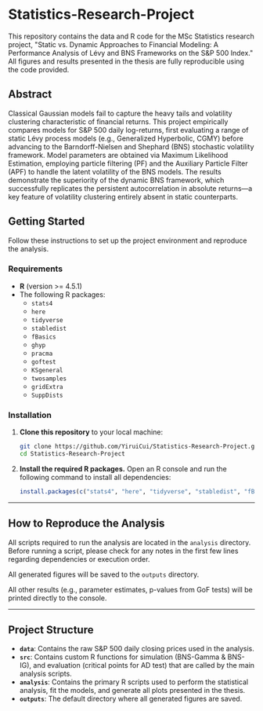 # Statistics-Research-Project
This repository contains the data and R code for the MSc Statistics research project, "Static vs. Dynamic Approaches to Financial Modeling: A Performance Analysis of Lévy and BNS Frameworks on the S\&P 500 Index." All figures and results presented in the thesis are fully reproducible using the code provided.

## Abstract

Classical Gaussian models fail to capture the heavy tails and volatility clustering characteristic of financial returns. This project empirically compares models for S&P 500 daily log-returns, first evaluating a range of static Lévy process models (e.g., Generalized Hyperbolic, CGMY) before advancing to the Barndorff-Nielsen and Shephard (BNS) stochastic volatility framework. Model parameters are obtained via Maximum Likelihood Estimation, employing particle filtering (PF) and the Auxiliary Particle Filter (APF) to handle the latent volatility of the BNS models. The results demonstrate the superiority of the dynamic BNS framework, which successfully replicates the persistent autocorrelation in absolute returns—a key feature of volatility clustering entirely absent in static counterparts.

## Getting Started

Follow these instructions to set up the project environment and reproduce the analysis.

### Requirements

* **R** (version >= 4.5.1)
* The following R packages:
    * `stats4`
    * `here`
    * `tidyverse`
    * `stabledist`
    * `fBasics`
    * `ghyp`
    * `pracma`
    * `goftest`
    * `KSgeneral`
    * `twosamples`
    * `gridExtra`
    * `SuppDists`

### Installation

1.  **Clone this repository** to your local machine:
    ```bash
    git clone https://github.com/YiruiCui/Statistics-Research-Project.git
    cd Statistics-Research-Project
    ```

2.  **Install the required R packages.** Open an R console and run the following command to install all dependencies:
    ```R
    install.packages(c("stats4", "here", "tidyverse", "stabledist", "fBasics", "ghyp", "pracma", "goftest", "KSgeneral", "twosamples", "gridExtra", "SuppDists"))
    ```

---

## How to Reproduce the Analysis

All scripts required to run the analysis are located in the `analysis` directory. Before running a script, please check for any notes in the first few lines regarding dependencies or execution order.

All generated figures will be saved to the `outputs` directory. 

All other results (e.g., parameter estimates, p-values from GoF tests) will be printed directly to the console.

---

## Project Structure

* **`data`**: Contains the raw S&P 500 daily closing prices used in the analysis.
* **`src`**: Contains custom R functions for simulation (BNS-Gamma & BNS-IG), and evaluation (critical points for AD test) that are called by the main analysis scripts.
* **`analysis`**: Contains the primary R scripts used to perform the statistical analysis, fit the models, and generate all plots presented in the thesis.
* **`outputs`**: The default directory where all generated figures are saved.
